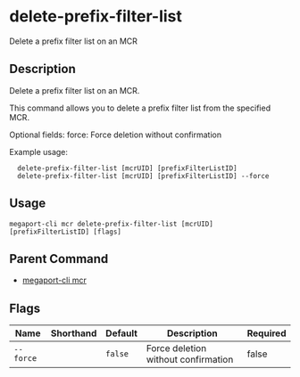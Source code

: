 # delete-prefix-filter-list

Delete a prefix filter list on an MCR

## Description

Delete a prefix filter list on an MCR.

This command allows you to delete a prefix filter list from the specified MCR.

Optional fields:
  force: Force deletion without confirmation

Example usage:

```
  delete-prefix-filter-list [mcrUID] [prefixFilterListID]
  delete-prefix-filter-list [mcrUID] [prefixFilterListID] --force
```


## Usage

```
megaport-cli mcr delete-prefix-filter-list [mcrUID] [prefixFilterListID] [flags]
```



## Parent Command

* [megaport-cli mcr](megaport-cli_mcr.md)




## Flags

| Name | Shorthand | Default | Description | Required |
|------|-----------|---------|-------------|----------|
| `--force` |  | `false` | Force deletion without confirmation | false |



